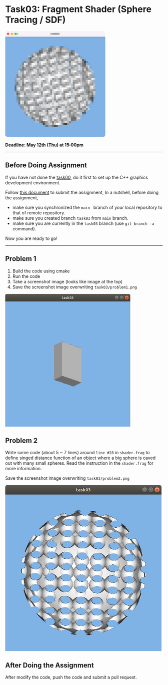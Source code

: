 # Task03: Fragment Shader (Sphere Tracing / SDF)

![preview](preview.png)

**Deadline: May 12th (Thu) at 15:00pm**

----

## Before Doing Assignment

If you have not done the [task00](../task00), do it first to set up the C++ graphics development environment.

Follow [this document](../doc/submit.md) to submit the assignment, In a nutshell, before doing the assignment,  
- make sure you synchronized the `main ` branch of your local repository  to that of remote repository.
- make sure you created branch `task03` from `main` branch.
- make sure you are currently in the `task03` branch (use `git branch -a` command).

Now you are ready to go!

---

## Problem 1

1. Build the code using cmake
2. Run the code
3. Take a screenshot image (looks like image at the top)
4. Save the screenshot image overwriting `task03/problem1.png`
 
<img src="problem1.png" width="400">


## Problem 2

Write some code (about 5 ~ 7  lines) around `line #28` in `shader.frag` 
to define singed distance function of an object where a big sphere is caved out with many small spheres.
Read the instruction in the `shader.frag` for more information.

Save the screenshot image overwriting `task03/problem2.png`

![problem2](problem2.png)


## After Doing the Assignment

After modify the code, push the code and submit a pull request. 
